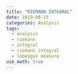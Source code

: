 ```yaml
---
title: "RIEMANN INTEGRAL"
date: 2019-08-15
categories: Analysis
tags:
  - analysis
  - riemann
  - integral
  - riemann integral
  - lebesgue measure
use_math: true
---
```

